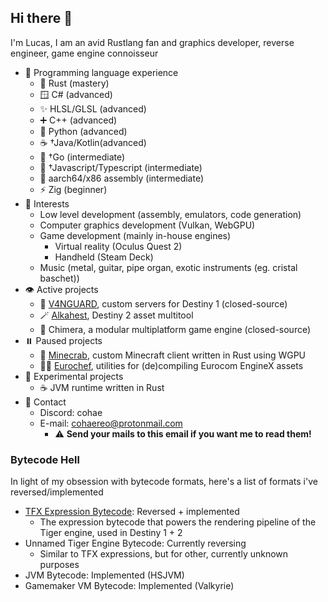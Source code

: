 ## Hi there 👋
I'm Lucas, I am an avid Rustlang fan and graphics developer, reverse engineer, game engine connoisseur 

- 📝 Programming language experience
  - 🦀 Rust (mastery)
  - 🪟 C# (advanced)
  - ✨ HLSL/GLSL (advanced)
  - ➕ C++ (advanced)
  - 🐍 Python (advanced)
  - ☕ †Java/Kotlin(advanced)
  - 🔵 †Go (intermediate)
  - 📜 †Javascript/Typescript (intermediate)
  - 💽 aarch64/x86 assembly (intermediate)
  - ⚡ Zig (beginner)
- 👀 Interests
  - Low level development (assembly, emulators, code generation)
  - Computer graphics development (Vulkan, WebGPU)
  - Game development (mainly in-house engines)
    - Virtual reality (Oculus Quest 2)
    - Handheld (Steam Deck)
  - Music (metal, guitar, pipe organ, exotic instruments (eg. cristal baschet))
- 👁️ Active projects
  - 🔫 [V4NGUARD](https://github.com/v4nguard), custom servers for Destiny 1 (closed-source)
  - 🪄 [Alkahest](https://github.com/cohaereo/alkahest), Destiny 2 asset multitool
  - 🎥 Chimera, a modular multiplatform game engine (closed-source)
- ⏸️ Paused projects
  - 🦀 [Minecrab](https://github.com/cohaereo/minecrab), custom Minecraft client written in Rust using WGPU
  - 👨‍🍳 [Eurochef](https://github.com/eurotools/eurochef), utilities for (de)compiling Eurocom EngineX assets
- 🧪 Experimental projects
  - ☕ JVM runtime written in Rust
- 📨 Contact
  - Discord: cohae
  - E-mail: cohaereo@protonmail.com
    - ⚠️ **Send your mails to this email if you want me to read them!**

### Bytecode Hell
In light of my obsession with bytecode formats, here's a list of formats i've reversed/implemented
- [TFX Expression Bytecode](https://github.com/cohaereo/alkahest/blob/lightfall/docs/shaders/bytecode.md): Reversed + implemented
  - The expression bytecode that powers the rendering pipeline of the Tiger engine, used in Destiny 1 + 2
- Unnamed Tiger Engine Bytecode: Currently reversing
  - Similar to TFX expressions, but for other, currently unknown purposes
- JVM Bytecode: Implemented (HSJVM)
- Gamemaker VM Bytecode: Implemented (Valkyrie)
